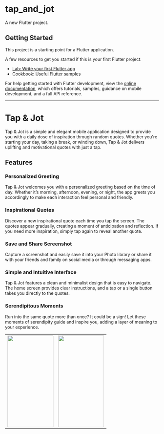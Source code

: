 # tap_and_jot

A new Flutter project.

## Getting Started

This project is a starting point for a Flutter application.

A few resources to get you started if this is your first Flutter project:

- [Lab: Write your first Flutter app](https://docs.flutter.dev/get-started/codelab)
- [Cookbook: Useful Flutter samples](https://docs.flutter.dev/cookbook)

For help getting started with Flutter development, view the
[online documentation](https://docs.flutter.dev/), which offers tutorials,
samples, guidance on mobile development, and a full API reference.

---

# Tap & Jot

Tap & Jot is a simple and elegant mobile application designed to provide you with a daily dose of inspiration through random quotes. Whether you're starting your day, taking a break, or winding down, Tap & Jot delivers uplifting and motivational quotes with just a tap.

## Features

### Personalized Greeting

Tap & Jot welcomes you with a personalized greeting based on the time of day. Whether it’s morning, afternoon, evening, or night, the app greets you accordingly to make each interaction feel personal and friendly.

### Inspirational Quotes

Discover a new inspirational quote each time you tap the screen. The quotes appear gradually, creating a moment of anticipation and reflection. If you need more inspiration, simply tap again to reveal another quote.

### Save and Share Screenshot

Capture a screenshot and easily save it into your Photo library or share it with your friends and family on social media or through messaging apps.

### Simple and Intuitive Interface

Tap & Jot features a clean and minimalist design that is easy to navigate. The home screen provides clear instructions, and a tap or a single button takes you directly to the quotes.

### Serendipitous Moments

Run into the same quote more than once? It could be a sign! Let these moments of serendipity guide and inspire you, adding a layer of meaning to your experience.

<table>
  <tr>
    <td><img src=https://github.com/nisidazza/tap_and_jot/assets/13388161/e23965c6-68d3-42d8-b394-9e91556c01cb width=150 height=300/></td>
    <td><img src=https://github.com/nisidazza/tap_and_jot/assets/13388161/20a5d462-2dbd-4039-8d05-eac71c3727e2 width=150 height=300/></td>
  </tr>
</table>
